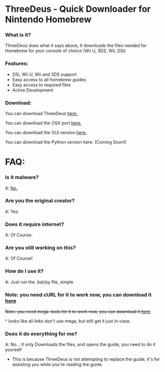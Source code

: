 # ThreeDeus - Quick Downloader for Nintendo Homebrew

### What is it?
ThreeDeus does what it says above, It downloads the files needed for Homebrew for your console of choice (Wii U, 3DS, Wii, DSi)

### Features:
* DSi, Wii U, Wii and 3DS support
* Easy access to all homebrew guides
* Easy access to required files
* Active Development

### Download:
You can download ThreeDeus [here.](https://github.com/jijipwn/ThreeDeus/releases/latest)


You can download the OSX port [here.](https://github.com/GithubPagesStuff/ThreeDeus)


You can download the GUI version [here.](https://github.com/pixelatedivan/ThreeDeusGui/releases/latest)


You can download the Python version here. (Coming Soon!)

# FAQ:

### Is it malware?
A: [No.](https://www.virustotal.com/#/file/ebb87f27bc3e18bf75cfefb61ba4737b176e684c087d125ee016902ecfd8c168/detection)

### Are you the original creator?
A: Yes.

### Does it require internet?
A: Of Course.

### Are you still working on this?
A: Of Course!

### How do I use it?
A: Just run the .bat/py file, simple
### Note: you need cURL for it to work now, you can download it [here](https://curl.haxx.se/download.html)
~~Note: you need mega-tools for it to work now, you can download it [here](https://megatools.megous.com/)~~

^ looks like all links don't use mega, but still get it just in-case.

### Does it do everything for me?
A: No... It only Downloads the files, and opens the guide, you need to do it yourself 
* This is because ThreeDeus is not attempting to replace the guide, it's for assisting you while you're reading the guide.
